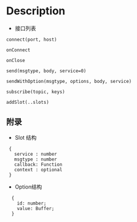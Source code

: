 # Description

- 接口列表

```
connect(port, host)

onConnect

onClose

send(msgtype, body, service=0)

sendWithOption(msgtype, options, body, service)

subscribe(topic, keys)

addSlot(..slots)

```

## 附录

- Slot 结构

```
 {
   service : number
   msgtype : number
   callback: Function
   context : optional
 }
```

- Option结构
```
  {
    id: number;
    value: Buffer;
  }
```